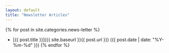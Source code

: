 ```yaml
---
layout: default
title: "Newsletter Articles"
---
```


{% for post in site.categories.news-letter %}
- [{{ post.title }}]({{ site.baseurl }}{{ post.url }}) ({{ post.date | date: "%Y-%m-%d" }})
{% endfor %}
